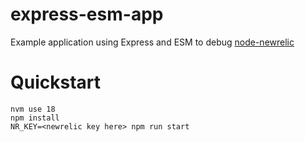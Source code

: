 # express-esm-app
Example application using Express and ESM to debug [node-newrelic](https://github.com/newrelic/node-newrelic/issues/1646)

# Quickstart
```
nvm use 18
npm install
NR_KEY=<newrelic key here> npm run start
```
